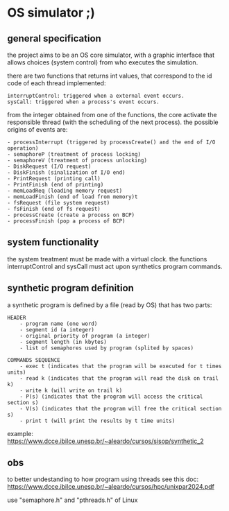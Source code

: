 # OS simulator ;)

## general specification

the project aims to be an OS core simulator, with a graphic interface that allows choices (system control) from who executes the simulation.

there are two functions that returns int values, that correspond to the id code of each thread implemented:

    interruptControl: triggered when a external event occurs.
    sysCall: triggered when a process's event occurs.

from the integer obtained from one of the functions, the core activate the responsible thread (with the scheduling of the next process).
the possible origins of events are:

    
    - processInterrupt (triggered by processCreate() and the end of I/O operation)
    - semaphoreP (treatment of process locking)
    - semaphoreV (treatment of process unlocking)
    - DiskRequest (I/O request)
    - DiskFinish (sinalization of I/O end)
    - PrintRequest (printing call)
    - PrintFinish (end of printing)
    - memLoadReq (loading memory request)
    - memLoadFinish (end of load from memory)t
    - fsRequest (file system request)
    - fsFinish (end of fs request)
    - processCreate (create a process on BCP)
    - processFinish (pop a process of BCP)

## system functionality

the system treatment must be made with a virtual clock.
the functions interruptControl and sysCall must act upon synthetics program commands.

## synthetic program definition

a synthetic program is defined by a file (read by OS) that has two parts:

    HEADER
        - program name (one word)
        - segment id (a integer)
        - original priority of program (a integer)
        - segment length (in kbytes)
        - list of semaphores used by program (splited by spaces)

    COMMANDS SEQUENCE
        - exec t (indicates that the program will be executed for t times units)
        - read k (indicates that the program will read the disk on trail k)
        - write k (will write on trail k)
        - P(s) (indicates that the program will access the critical section s)
        - V(s) (indicates that the program will free the critical section s)
        - print t (will print the results by t time units)

example: https://www.dcce.ibilce.unesp.br/~aleardo/cursos/sisop/synthetic_2

## obs

to better undestanding to how program using threads see this doc: https://www.dcce.ibilce.unesp.br/~aleardo/cursos/hpc/unixpar2024.pdf

use "semaphore.h" and "pthreads.h" of Linux


